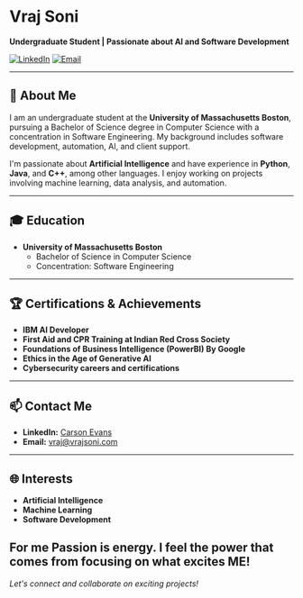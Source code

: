 # Vraj Soni

**Undergraduate Student | Passionate about AI and Software Development**

[![LinkedIn](https://img.shields.io/badge/LinkedIn-Profile-blue?logo=linkedin)](https://www.linkedin.com/in/vrajpsoni/)
[![Email](https://img.shields.io/badge/Email-vraj%40vrajsoni.com-informational?logo=microsoft-outlook)](mailto:vraj@vrajsoni.com)

---

## 👋 About Me

I am an undergraduate student at the **University of Massachusetts Boston**, pursuing a Bachelor of Science degree in Computer Science with a concentration in Software Engineering. My background includes software development, automation, AI, and client support.

I'm passionate about **Artificial Intelligence** and have experience in **Python**, **Java**, and **C++**, among other languages. I enjoy working on projects involving machine learning, data analysis, and automation.

---

## 🎓 Education

- **University of Massachusetts Boston**
  - Bachelor of Science in Computer Science
  - Concentration: Software Engineering

---

## 🏆 Certifications & Achievements

- **IBM AI Developer**
- **First Aid and CPR Training at Indian Red Cross Society**							 	     
- **Foundations of Business Intelligence (PowerBI) By Google**							         
- **Ethics in the Age of Generative AI**  										         
- **Cybersecurity careers and certifications** 
---

## 📫 Contact Me

- **LinkedIn:** [Carson Evans](https://www.linkedin.com/in/vrajpsoni/)
- **Email:** [vraj@vrajsoni.com](mailto:vraj@vrajsoni.com)

---

## 🌐 Interests

- **Artificial Intelligence**
- **Machine Learning**
- **Software Development**

For me Passion is energy. I feel the power that comes from focusing on what excites ME!	
---

*Let's connect and collaborate on exciting projects!*
